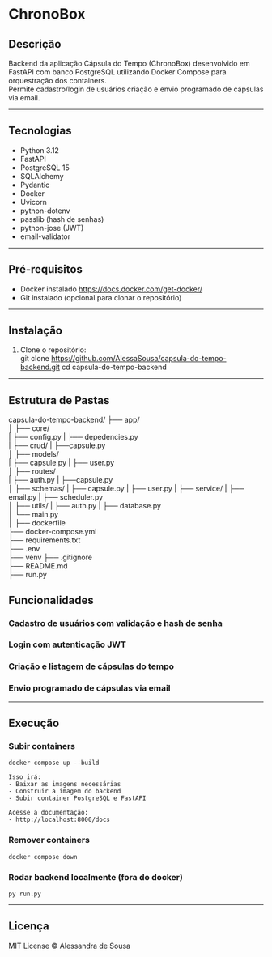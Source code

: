 # ChronoBox

## Descrição

Backend da aplicação Cápsula do Tempo (ChronoBox) desenvolvido em FastAPI com banco PostgreSQL utilizando Docker Compose para orquestração dos containers.  
Permite cadastro/login de usuários criação e envio programado de cápsulas via email.

---

## Tecnologias

- Python 3.12  
- FastAPI  
- PostgreSQL 15  
- SQLAlchemy  
- Pydantic  
- Docker 
- Uvicorn  
- python-dotenv  
- passlib (hash de senhas)  
- python-jose (JWT)  
- email-validator  

---

## Pré-requisitos

- Docker instalado https://docs.docker.com/get-docker/ 
- Git instalado (opcional para clonar o repositório)

---

## Instalação

1. Clone o repositório:  
    git clone https://github.com/AlessaSousa/capsula-do-tempo-backend.git
    cd capsula-do-tempo-backend

---

## Estrutura de Pastas
capsula-do-tempo-backend/
├── app/                    
│   ├── core/   
|       ├── config.py
|       ├── depedencies.py    
|   ├── crud/
|       ├──capsule.py        
│   ├── models/  
|       ├── capsule.py
|       ├── user.py           
│   ├── routes/   
|       ├── auth.py
|       ├──capsule.py           
│   ├── schemas/
|       ├── capsule.py
|       ├── user.py
|   ├── service/ 
|       ├── email.py
|       ├── scheduler.py             
│   ├── utils/ 
|       ├── auth.py
|   ├── database.py           
│   └── main.py             
│
├── dockerfile               
├── docker-compose.yml       
├── requirements.txt         
├── .env  
├── venv
├── .gitignore                   
├── README.md   
├── run.py            

## Funcionalidades
### Cadastro de usuários com validação e hash de senha
### Login com autenticação JWT
### Criação e listagem de cápsulas do tempo
### Envio programado de cápsulas via email 

---

## Execução
### Subir containers
    docker compose up --build

    Isso irá:
    - Baixar as imagens necessárias
    - Construir a imagem do backend
    - Subir container PostgreSQL e FastAPI

    Acesse a documentação: 
    - http://localhost:8000/docs
### Remover containers
    docker compose down
### Rodar backend localmente (fora do docker)
    py run.py

---

## Licença
MIT License © Alessandra de Sousa